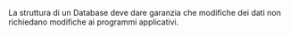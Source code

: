 
La struttura di un Database deve dare garanzia che modifiche dei dati non richiedano modifiche ai programmi applicativi.